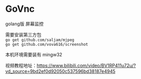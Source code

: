 # GoVnc
golang版 屏幕监控   

需要安装第三方包   
`go get github.com/saljam/mjpeg   `   
`go get github.com/vova616/screenshot`   

本机环境需要装有 mingw32    
    
视频教程地址：https://www.bilibili.com/video/BV1RP411u72u/?vd_source=9bd2ef0d92050c537596bd38187e4945


